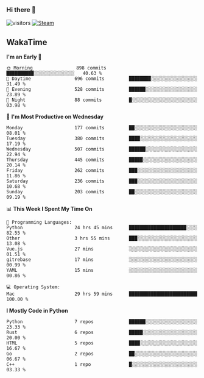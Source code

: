 ### Hi there 👋

![visitors](https://visitor-badge.glitch.me/badge?page_id=zhourunlai)
[![Steam](https://img.shields.io/badge/dynamic/json?url=https%3A%2F%2Fapi.swo.moe%2Fstats%2Fsteamgames%2F76561198285156854&query=count&color=0b1a37&label=Steam&labelColor=134375&logo=steam&suffix=+games&cacheSeconds=3600)](http://steamcommunity.com/profiles/76561198285156854)

## WakaTime
<!--START_SECTION:waka-->
**I'm an Early 🐤** 

```text
🌞 Morning                898 commits         ██████████░░░░░░░░░░░░░░░   40.63 % 
🌆 Daytime                696 commits         ████████░░░░░░░░░░░░░░░░░   31.49 % 
🌃 Evening                528 commits         ██████░░░░░░░░░░░░░░░░░░░   23.89 % 
🌙 Night                  88 commits          █░░░░░░░░░░░░░░░░░░░░░░░░   03.98 % 
```
📅 **I'm Most Productive on Wednesday** 

```text
Monday                   177 commits         ██░░░░░░░░░░░░░░░░░░░░░░░   08.01 % 
Tuesday                  380 commits         ████░░░░░░░░░░░░░░░░░░░░░   17.19 % 
Wednesday                507 commits         ██████░░░░░░░░░░░░░░░░░░░   22.94 % 
Thursday                 445 commits         █████░░░░░░░░░░░░░░░░░░░░   20.14 % 
Friday                   262 commits         ███░░░░░░░░░░░░░░░░░░░░░░   11.86 % 
Saturday                 236 commits         ███░░░░░░░░░░░░░░░░░░░░░░   10.68 % 
Sunday                   203 commits         ██░░░░░░░░░░░░░░░░░░░░░░░   09.19 % 
```


📊 **This Week I Spent My Time On** 

```text
💬 Programming Languages: 
Python                   24 hrs 45 mins      █████████████████████░░░░   82.55 % 
Other                    3 hrs 55 mins       ███░░░░░░░░░░░░░░░░░░░░░░   13.08 % 
Vue.js                   27 mins             ░░░░░░░░░░░░░░░░░░░░░░░░░   01.51 % 
gitrebase                17 mins             ░░░░░░░░░░░░░░░░░░░░░░░░░   00.99 % 
YAML                     15 mins             ░░░░░░░░░░░░░░░░░░░░░░░░░   00.86 % 

💻 Operating System: 
Mac                      29 hrs 59 mins      █████████████████████████   100.00 % 
```

**I Mostly Code in Python** 

```text
Python                   7 repos             ██████░░░░░░░░░░░░░░░░░░░   23.33 % 
Rust                     6 repos             █████░░░░░░░░░░░░░░░░░░░░   20.00 % 
HTML                     5 repos             ████░░░░░░░░░░░░░░░░░░░░░   16.67 % 
Go                       2 repos             ██░░░░░░░░░░░░░░░░░░░░░░░   06.67 % 
C++                      1 repo              █░░░░░░░░░░░░░░░░░░░░░░░░   03.33 % 
```




<!--END_SECTION:waka-->
